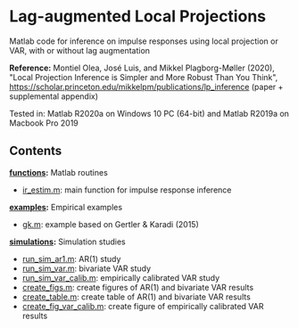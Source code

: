 # Lag-augmented Local Projections

Matlab code for inference on impulse responses using local projection or VAR, with or without lag augmentation

**Reference:**
Montiel Olea, José Luis, and Mikkel Plagborg-Møller (2020), "Local Projection Inference is Simpler and More Robust Than You Think", https://scholar.princeton.edu/mikkelpm/publications/lp_inference (paper + supplemental appendix)

Tested in: Matlab R2020a on Windows 10 PC (64-bit) and Matlab R2019a on Macbook Pro 2019

## Contents

**[functions](functions):** Matlab routines
- [ir_estim.m](functions/ir_estim.m): main function for impulse response inference

**[examples](examples):** Empirical examples
- [gk.m](examples/gk.m): example based on Gertler & Karadi (2015)

**[simulations](simulations):** Simulation studies
- [run_sim_ar1.m](simulations/run_sim_ar1.m): AR(1) study
- [run_sim_var.m](simulations/run_sim_var.m): bivariate VAR study
- [run_sim_var_calib.m](simulations/run_sim_var_calib.m): empirically calibrated VAR study
- [create_figs.m](simulations/create_figs.m): create figures of AR(1) and bivariate VAR results
- [create_table.m](simulations/create_table.m): create table of AR(1) and bivariate VAR results
- [create_fig_var_calib.m](simulations/create_fig_var_calib.m): create figure of empirically calibrated VAR results
